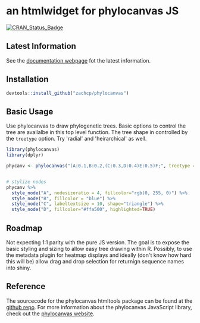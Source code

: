 an htmlwidget for phylocanvas JS
================================

[![CRAN\_Status\_Badge](http://www.r-pkg.org/badges/version/phylocanvas)](https://cran.r-project.org/package=phylocanvas)


Latest Information
------------------

See the [documentation webpage](https://zachcp.github.io/phylocanvas/) fot the latest information.

Installation
------------

``` r
devtools::install_github("zachcp/phylocanvas")
```

Basic Usage
-----------

Use phylocanvas to draw phylogenetic trees. Basic options to control the tree are availalbe in this top level function. The tree shape in controlled by the `treetype` option. Try 'radial' and 'heirarchical' as well.

``` r
library(phylocanvas)
library(dplyr)

phycanv <- phylocanvas("(A:0.1,B:0.2,(C:0.3,D:0.4)E:0.5)F;", treetype = "rectangular", alignlabels = T)


# stylize nodes
phycanv %>%
  style_node("A", nodesizeratio = 4, fillcolor="rgb(0, 255, 0)") %>% 
  style_node("B", fillcolor = "blue") %>%
  style_node("C", labeltextsize = 10, shape="triangle") %>%
  style_node("D", fillcolor="#ffa500", highlighted=TRUE) 
```

Roadmap
-------

Not expecting 1:1 parity with the pure JS version. The goal is to expose the basic styling and sizing to allow easy tree drawing within R. Possibly, to use the metadata plugin for heatmap displays and ideally (don't know how hard this will be) allow drag and drop selection for returnign sequence names into shiny.

Reference
---------

The sourcecode for the phylocanvas htmltools package can be found at the [github repo](https://github.com/zachcp/phylocanvas). For more information about the phylocanvas JavaScript library, check out the [phylocanvas website](http://phylocanvas.org).
